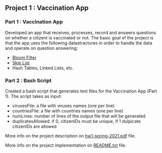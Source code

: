 ## Project 1 : Vaccination App

### Part 1 : Vaccination App
Developed an app that receives, processes, record and answers questions on whether a citizent is vaccinated or not.
The basic goal of the project is that the app uses the following datastractures in order to handle the data and operate on question answering:
  - [Bloom Filter](https://en.wikipedia.org/wiki/Bloom_filter)
  - [Skip List](https://en.wikipedia.org/wiki/Skip_list)
  - Hash Tables, Linked Lists, etc.

### Part 2 : Bash Script
Created a bash script that generates test files for the Vaccination App (Part 1).
The script takes as input:
  - virusesFile: a file with viruses names (one per line)
  - countriesFile: a file with countries names (one per line)
  - numLines: number of lines of the output file that will be generated
  - duplicatesAllowed: if 0, citizenIDs must be unique, if 1 dulpicate citizenIDs are allowed

More info on the project description on [hw1-spring-2021.pdf](https://github.com/giannhskp/System-Programming/blob/main/Project1/hw1-spring-2021.pdf) file.

More info on the project implementation on [README.txt](https://github.com/giannhskp/System-Programming/blob/main/Project1/README.txt) file.
